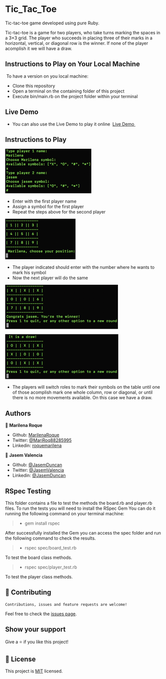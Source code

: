 # Tic_Tac_Toe
Tic-tac-toe game developed using pure Ruby.
​

Tic-tac-toe is a game for two players, who take turns marking the spaces in a 3×3 grid. The player who succeeds in placing three of their marks in a horizontal, vertical, or diagonal row is the winner.
If none of the player acomplish it we will have a draw.
​
## Instructions to Play on Your Local Machine
​
To have a version on you local machine:
- Clone this repository
- Open a terminal on the containing folder of this project
- Execute bin/main.rb on the project folder within your terminal
​
## Live Demo
- You can also use the Live Demo to play it online
​
[Live Demo ](https://repl.it/@MarilenaRoque/MilestonesTic-tac-toe#main.rb)
​
## Instructions to Play

![screenshot](./img/1.png)

- Enter with the first player name
- Assign a symbol for the first player
- Repeat the steps above for the second player

![screenshot](./img/2.png)

- The player indicated should enter with the number where he wants to mark his symbol
- Now the next player will do the same

![screenshot](./img/3.png)

![screenshot](./img/4.png)

- The players will switch roles to mark their symbols on the table until one of those acomplish mark one whole column, row or diagonal, or until there is no more movements available. On this case we have a draw.


## Authors


👤 **Marilena Roque**

- Github: [MarilenaRoque](https://github.com/MarilenaRoque)
- Twitter: [@MariRoq88285995](https://twitter.com/MariRoq88285995)
- Linkedin: [roquemarilena](https://www.linkedin.com/in/roquemarilena/)


👤 **Jasem Valencia**

- Github: [@JasemDuncan](https://github.com/JasemDuncan)
- Twitter: [@JasemValencia](https://twitter.com/JasemValencia)
- Linkedin: [@JasemDuncan](www.linkedin.com/in/Jasem-Duncan-Valencia)

## RSpec Testing

This folder contains a file to test the methods the board.rb and player.rb files.
To run the tests you will need to install the RSpec Gem
You can do it running the following command on your terminal machine:

>- gem install rspec

After successfully installed the Gem you can access the spec folder and run the following command to check the results.

>- rspec spec/board_test.rb

To test the board class methods.

>- rspec spec/player_test.rb

To test the player class methods.


## 🤝 Contributing

    Contributions, issues and feature requests are welcome!

Feel free to check the [issues page](https://github.com/MarilenaRoque/tic_tac_toe/issues).

## Show your support

Give a ⭐️ if you like this project!

## 📝 License
This project is [MIT](lic.url) licensed.
